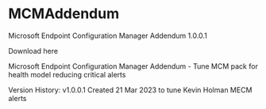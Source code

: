 # MCMAddendum
Microsoft Endpoint Configuration Manager Addendum 1.0.0.1

Download here

Microsoft Endpoint Configuration Manager Addendum - Tune MCM pack for health model reducing critical alerts

Version History:
v1.0.0.1 Created 21 Mar 2023 to tune Kevin Holman MECM alerts

